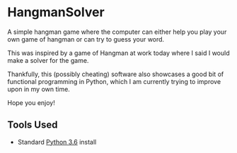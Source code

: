 # HangmanSolver
A simple hangman game where the computer can either help you 
play your own game of hangman or can try to guess your word.

This was inspired by a game of Hangman at work today where I
said I would make a solver for the game.

Thankfully, this (possibly cheating) software also showcases a
good bit of functional programming in Python, which I am
currently trying to improve upon in my own time.

Hope you enjoy!

## Tools Used
* Standard [Python 3.6](https://www.python.org/) install 
